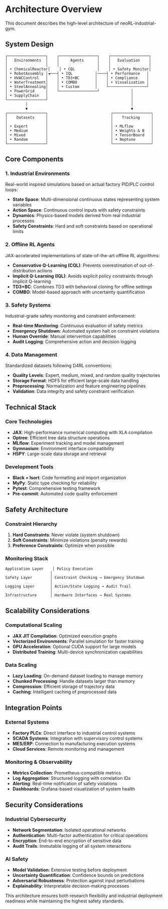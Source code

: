 # Architecture Overview

This document describes the high-level architecture of neoRL-industrial-gym.

## System Design

```
┌─────────────────┐    ┌─────────────────┐    ┌─────────────────┐
│   Environments  │    │     Agents      │    │   Evaluation    │
│                 │    │                 │    │                 │
│ • ChemicalReactor│    │ • CQL          │    │ • Safety Monitor│
│ • RobotAssembly │◄───┤ • IQL          │────┤ • Performance   │
│ • HVACControl   │    │ • TD3+BC       │    │ • Compliance    │
│ • WaterTreatment│    │ • COMBO        │    │ • Visualization │
│ • SteelAnnealing│    │ • Custom       │    └─────────────────┘
│ • PowerGrid     │    └─────────────────┘              │
│ • SupplyChain   │                                     │
└─────────────────┘                                     │
         │                                              │
         ▼                                              ▼
┌─────────────────┐                            ┌─────────────────┐
│    Datasets     │                            │    Tracking     │
│                 │                            │                 │
│ • Expert        │                            │ • MLflow        │
│ • Medium        │                            │ • Weights & B   │
│ • Mixed         │                            │ • TensorBoard   │
│ • Random        │                            │ • Neptune       │
└─────────────────┘                            └─────────────────┘
```

## Core Components

### 1. Industrial Environments

Real-world inspired simulations based on actual factory PID/PLC control loops:

- **State Space**: Multi-dimensional continuous states representing system variables
- **Action Space**: Continuous control inputs with safety constraints  
- **Dynamics**: Physics-based models derived from real industrial processes
- **Safety Constraints**: Hard and soft constraints based on operational limits

### 2. Offline RL Agents

JAX-accelerated implementations of state-of-the-art offline RL algorithms:

- **Conservative Q-Learning (CQL)**: Prevents overestimation of out-of-distribution actions
- **Implicit Q-Learning (IQL)**: Avoids explicit policy constraints through implicit Q-learning
- **TD3+BC**: Combines TD3 with behavioral cloning for offline settings
- **COMBO**: Model-based approach with uncertainty quantification

### 3. Safety Systems

Industrial-grade safety monitoring and constraint enforcement:

- **Real-time Monitoring**: Continuous evaluation of safety metrics
- **Emergency Shutdown**: Automated system halt on constraint violations
- **Human Override**: Manual intervention capabilities
- **Audit Logging**: Comprehensive action and decision logging

### 4. Data Management

Standardized datasets following D4RL conventions:

- **Quality Levels**: Expert, medium, mixed, and random quality trajectories
- **Storage Format**: HDF5 for efficient large-scale data handling
- **Preprocessing**: Normalization and feature engineering pipelines
- **Validation**: Data integrity and safety constraint verification

## Technical Stack

### Core Technologies

- **JAX**: High-performance numerical computing with XLA compilation
- **Optree**: Efficient tree data structure operations
- **MLflow**: Experiment tracking and model management
- **Gymnasium**: Environment interface compatibility
- **H5PY**: Large-scale data storage and retrieval

### Development Tools

- **Black + Isort**: Code formatting and import organization
- **MyPy**: Static type checking for reliability
- **Pytest**: Comprehensive testing framework
- **Pre-commit**: Automated code quality enforcement

## Safety Architecture

### Constraint Hierarchy

1. **Hard Constraints**: Never violate (system shutdown)
2. **Soft Constraints**: Minimize violations (penalty rewards)  
3. **Preference Constraints**: Optimize when possible

### Monitoring Stack

```
Application Layer    │ Policy Execution
                    │ 
Safety Layer        │ Constraint Checking → Emergency Shutdown
                    │ 
Logging Layer       │ Action/State Logging → Audit Trail
                    │ 
Infrastructure      │ Hardware Interfaces → Real Systems
```

## Scalability Considerations

### Computational Scaling

- **JAX JIT Compilation**: Optimized execution graphs
- **Vectorized Environments**: Parallel simulation for faster training
- **GPU Acceleration**: Optional CUDA support for large models
- **Distributed Training**: Multi-device synchronization capabilities

### Data Scaling

- **Lazy Loading**: On-demand dataset loading to manage memory
- **Chunked Processing**: Handle datasets larger than memory
- **Compression**: Efficient storage of trajectory data
- **Caching**: Intelligent caching of preprocessed data

## Integration Points

### External Systems

- **Factory PLCs**: Direct interface to industrial control systems
- **SCADA Systems**: Integration with supervisory control systems
- **MES/ERP**: Connection to manufacturing execution systems
- **Cloud Services**: Remote monitoring and management

### Monitoring & Observability  

- **Metrics Collection**: Prometheus-compatible metrics
- **Log Aggregation**: Structured logging with correlation IDs
- **Alerting**: Real-time notification of safety violations
- **Dashboards**: Grafana-based visualization of system health

## Security Considerations

### Industrial Cybersecurity

- **Network Segmentation**: Isolated operational networks
- **Authentication**: Multi-factor authentication for critical operations
- **Encryption**: End-to-end encryption of sensitive data
- **Audit Trails**: Immutable logging of all system interactions

### AI Safety

- **Model Validation**: Extensive testing before deployment
- **Uncertainty Quantification**: Confidence bounds on predictions
- **Adversarial Robustness**: Protection against input perturbations
- **Explainability**: Interpretable decision-making processes

This architecture ensures both research flexibility and industrial deployment readiness while maintaining the highest safety standards.